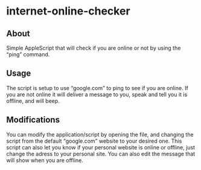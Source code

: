 # internet-online-checker

<h2>About</h2>
<p>Simple AppleScript that will check if you are online or not by using the <q>ping</q> command.</p>

<h2>Usage</h2>
<p>The script is setup to use <q>google.com</q> to ping to see if you are online.  If you are not online it will deliver a message to you, speak and tell you it is offline, and will beep.</p>

<h2>Modifications</h2>
<p>You can modify the application/script by opening the file, and changing the script from the default <q>google.com</q> website to your desired one.  This script can also let you know if your personal website is online or offline, just change the adress to your personal site.  You can also edit the message that will show when you are offline.</p>
